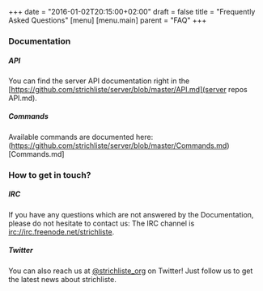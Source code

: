 +++
date = "2016-01-02T20:15:00+02:00"
draft = false
title = "Frequently Asked Questions"
[menu]
  [menu.main]
    parent = "FAQ"
+++

### Documentation

##### API

You can find the server API documentation right in the [https://github.com/strichliste/server/blob/master/API.md](server repos API.md).

##### Commands

Available commands are documented here: (https://github.com/strichliste/server/blob/master/Commands.md)[Commands.md]

### How to get in touch?

##### IRC

If you have any questions which are not answered by the Documentation, please do not hesitate to contact us:
The IRC channel is [irc://irc.freenode.net/strichliste](http://webchat.freenode.net/?channels=strichliste).

##### Twitter

You can also reach us at [@strichliste_org](https://twitter.com/strichliste_org) on Twitter! Just follow us to get the latest news about strichliste.
